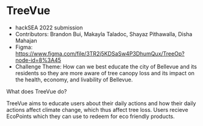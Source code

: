 # TreeVue

- hackSEA 2022 submission
- Contributors: Brandon Bui, Makayla Taladoc, Shayaz Pithawalla, Disha Mahajan
- Figma: https://www.figma.com/file/3TR2j5KDSaSw4P3DhumQux/TreeOp?node-id=8%3A45
- Challenge Theme: How can we best educate the city of Bellevue and its residents so they are more aware of tree canopy loss and its impact on the health, economy, and livability of Bellevue.

What does TreeVue do?

TreeVue aims to educate users about their daily actions and how their daily actions affect climate change, which thus affect tree loss. Users recieve EcoPoints which they can use to redeem for eco friendly products.
